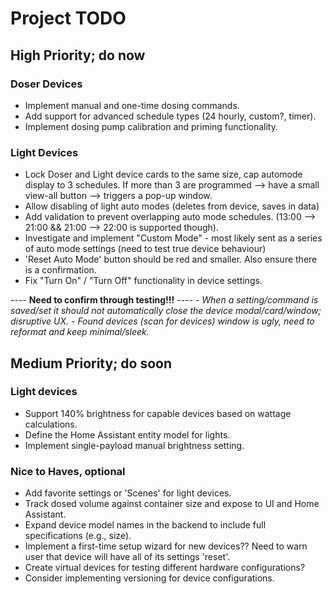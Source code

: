 # Project TODO

## High Priority; do now

### Doser Devices

- Implement manual and one-time dosing commands.
- Add support for advanced schedule types (24 hourly, custom?, timer).
- Implement dosing pump calibration and priming functionality.

### Light Devices

- Lock Doser and Light device cards to the same size, cap automode display to 3 schedules. If more than 3 are programmed --> have a small view-all button --> triggers a pop-up window.
- Allow disabling of light auto modes (deletes from device, saves in data)
- Add validation to prevent overlapping auto mode schedules.
    (13:00 --> 21:00 && 21:00 --> 22:00 is supported though).
- Investigate and implement "Custom Mode" - most likely sent as a series of auto mode settings (need to test true device behaviour)
- 'Reset Auto Mode' button should be red and smaller. Also ensure there is a confirmation.
- Fix "Turn On" / "Turn Off" functionality in device settings.

---- **Need to confirm through testing!!!** ----
*- When a setting/command is saved/set it should not automatically close the device modal/card/window; disruptive UX.*
*- Found devices (scan for devices) window is ugly, need to reformat and keep minimal/sleek.*

## Medium Priority; do soon

### **Light** devices

- Support 140% brightness for capable devices based on wattage calculations.
- Define the Home Assistant entity model for lights.
- Implement single-payload manual brightness setting.

### **Nice to Haves**, optional

- Add favorite settings or 'Scenes' for light devices.
- Track dosed volume against container size and expose to UI and Home Assistant.
- Expand device model names in the backend to include full specifications (e.g., size).
- Implement a first-time setup wizard for new devices?? Need to warn user that device will have all of its settings 'reset'.
- Create virtual devices for testing different hardware configurations?
- Consider implementing versioning for device configurations.
